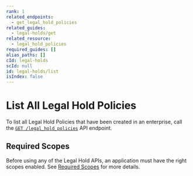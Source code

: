 ```yaml
---
rank: 1
related_endpoints:
  - get_legal_hold_policies
related_guides:
  - legal-holds/get
related_resource:
  - legal_hold_policies
required_guides: []
alias_paths: []
cId: legal-holds
scId: null
id: legal-holds/list
isIndex: false
---
```

# List All Legal Hold Policies

To list all Legal Hold Policies that have been created in an enterprise, call the [`GET /legal_hold_policies`][legal_holds] API endpoint.

<Samples id="get_legal_hold_policies">

</Samples>

## Required Scopes

Before using any of the Legal Hold APIs, an application must have the right scopes enabled. See [Required Scopes][scopes] for more details.

[legal_holds]: e://get_legal_hold_policies

[scopes]: g://legal-holds#required-scopes
